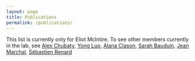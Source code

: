 ```yaml
---
layout: page
title: Publications
permalink: /publications/
---
```


This list is currently only for Eliot McIntire. To see other members currently in the lab, see [Alex Chubaty](https://www.alexchubaty.com/publications.html), [Yong Luo](https://sites.google.com/a/lakeheadu.ca/yong-luo/publications), [Alana Clason](http://bvcentre.ca/people/bio/alana_clason/), [Sarah Bauduin](https://www.researchgate.net/profile/Sarah_Bauduin/publications), [Jean Marchal](https://www.researchgate.net/profile/Jean_Marchal/publications), [Sébastien Renard](http://www.cef-cfr.ca/index.php?n=Membres.SebastienRenard)
<script src="http://bibbase.org/show?bib=https%3A%2F%2Fapi.zotero.org%2Fgroups%2F459920%2Fitems%3Fkey%3DLfia4L6YZVjMqsPKx6H3Qf3z%26format%3Dbibtex%26limit%3D100&jsonp=1&theme=side&authorFirst=1"></script> 



